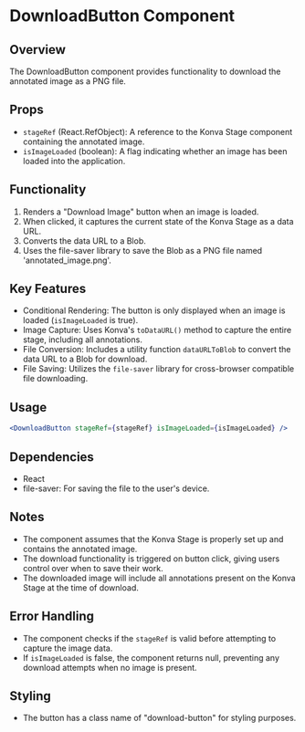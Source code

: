 # DownloadButton Component

## Overview
The DownloadButton component provides functionality to download the annotated image as a PNG file.

## Props
- `stageRef` (React.RefObject): A reference to the Konva Stage component containing the annotated image.
- `isImageLoaded` (boolean): A flag indicating whether an image has been loaded into the application.

## Functionality
1. Renders a "Download Image" button when an image is loaded.
2. When clicked, it captures the current state of the Konva Stage as a data URL.
3. Converts the data URL to a Blob.
4. Uses the file-saver library to save the Blob as a PNG file named 'annotated_image.png'.

## Key Features
- Conditional Rendering: The button is only displayed when an image is loaded (`isImageLoaded` is true).
- Image Capture: Uses Konva's `toDataURL()` method to capture the entire stage, including all annotations.
- File Conversion: Includes a utility function `dataURLToBlob` to convert the data URL to a Blob for download.
- File Saving: Utilizes the `file-saver` library for cross-browser compatible file downloading.

## Usage
```jsx
<DownloadButton stageRef={stageRef} isImageLoaded={isImageLoaded} />
```

## Dependencies
- React
- file-saver: For saving the file to the user's device.

## Notes
- The component assumes that the Konva Stage is properly set up and contains the annotated image.
- The download functionality is triggered on button click, giving users control over when to save their work.
- The downloaded image will include all annotations present on the Konva Stage at the time of download.

## Error Handling
- The component checks if the `stageRef` is valid before attempting to capture the image data.
- If `isImageLoaded` is false, the component returns null, preventing any download attempts when no image is present.

## Styling
- The button has a class name of "download-button" for styling purposes.